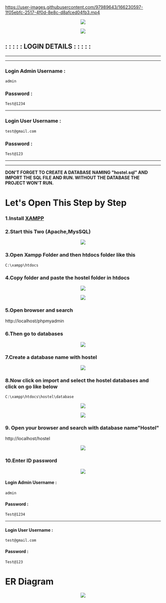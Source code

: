 




https://user-images.githubusercontent.com/97989643/166230597-1f05ebfc-2517-4f0d-8e8c-d8afced04fb3.mp4




<p align="center">
        <img src="https://github.com/Subham-Maity/Hostel-Management-System/blob/master/Image%20Ignore/main1.png?raw=true"/>
        </p>

<p align="center">
        <img src="https://github.com/Subham-Maity/Hostel-Management-System/blob/master/Image%20Ignore/main2.png?raw=true"/>
        </p>

## : : : : : LOGIN DETAILS : : : : : 
*************************
*********************
### Login Admin Username : 
```
admin
```
### Password :  
```
Test@1234
```

*****************

### Login User  Username :
```
test@gmail.com
```

### Password :
```
Test@123
```
****************************
*****************************



**DON'T FORGET TO CREATE A DATABASE NAMING "hostel.sql" AND IMPORT THE SQL FILE AND RUN.
WITHOUT THE DATABASE THE PROJECT WON'T RUN.**

# Let's Open This Step by Step 

### 1.Install [XAMPP](https://www.apachefriends.org/index.html)
### 2.Start this Two (Apache,MysSQL)

<p align="center">
        <img src="https://github.com/Subham-Maity/Hostel-Management-System/blob/master/Image%20Ignore/subham1.png?raw=true"/>
        </p>

### 3.Open Xampp Folder and then htdocs folder like this
```
C:\xampp\htdocs
```
### 4.Copy folder and paste the hostel folder in htdocs


<p align="center">
        <img src="https://github.com/Subham-Maity/Hostel-Management-System/blob/master/Image%20Ignore/subham2.png?raw=true"/>
        </p>

<p align="center">
        <img src="https://github.com/Subham-Maity/Hostel-Management-System/blob/master/Image%20Ignore/subham3.png?raw=true"/>
        </p>

### 5.Open browser and search 

http://localhost/phpmyadmin


### 6.Then go to databases
<p align="center">
        <img src="https://github.com/Subham-Maity/Hostel-Management-System/blob/master/Image%20Ignore/subham4.png?raw=true"/>
        </p>

### 7.Create a database name with hostel 

<p align="center">
        <img src="https://github.com/Subham-Maity/Hostel-Management-System/blob/master/Image%20Ignore/subham5.png?raw=true"/>
        </p>

### 8.Now click on import and select the hostel databases and click on go like below  
```
C:\xampp\htdocs\hostel\database

```

<p align="center">
        <img src="https://github.com/Subham-Maity/Hostel-Management-System/blob/master/Image%20Ignore/subham7.png?raw=true"/>
        </p>


<p align="center">
        <img src="https://github.com/Subham-Maity/Hostel-Management-System/blob/master/Image%20Ignore/subham8.png?raw=true"/>
        </p>


### 9. Open your browser and search with database name"Hostel"

http://localhost/hostel

<p align="center">
        <img src="https://github.com/Subham-Maity/Hostel-Management-System/blob/master/Image%20Ignore/subham9.png?raw=true"/>
        </p>

### 10.Enter ID password

<p align="center">
        <img src="https://github.com/Subham-Maity/Hostel-Management-System/blob/master/Image%20Ignore/subham10.png?raw=true"/>
        </p>


#### Login Admin Username :
```
admin
```
#### Password :
```
Test@1234
```

*****************

#### Login User  Username :
```
test@gmail.com
```

#### Password :
```
Test@123
```


# ER Diagram 

<p align="center">
        <img src="https://github.com/Subham-Maity/Hostel-Management-System/blob/master/(ER%20Diagram)Entity%20Relationship%20Diagram%20Model/er.jpg?raw=true"/>
        </p>


